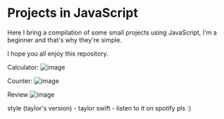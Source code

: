 # Projects in JavaScript
Here I bring a compilation of some small projects using JavaScript, I'm a beginner and that's why they're simple.

I hope you all enjoy this repository.


Calculator:
![image](https://github.com/alisonoliveira13/calculator-html-css-js/assets/91758588/926d5907-58c2-4ac3-bc90-3097f5490850)






Counter:
![image](https://github.com/alisonoliveira13/calculator-html-css-js/assets/91758588/1302bcef-5045-4e06-8888-dca2725b079e)



Review
![image](https://github.com/alisonoliveira13/small-projects-using-javascript/assets/91758588/9c90001f-5194-4a93-987e-db090d7967e2)



style (taylor's version) - taylor swift - listen to it on spotify pls :)
